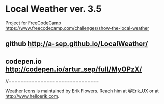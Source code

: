 # Local Weather ver. 3.5

Project for FreeCodeCamp <https://www.freecodecamp.com/challenges/show-the-local-weather>

## github <http://a-sep.github.io/LocalWeather/>

## codepen.io <http://codepen.io/artur_sep/full/MyOPzX/>

//===============================

Weather Icons is maintained by Erik Flowers. Reach him at @Erik_UX or at <http://www.helloerik.com>.
